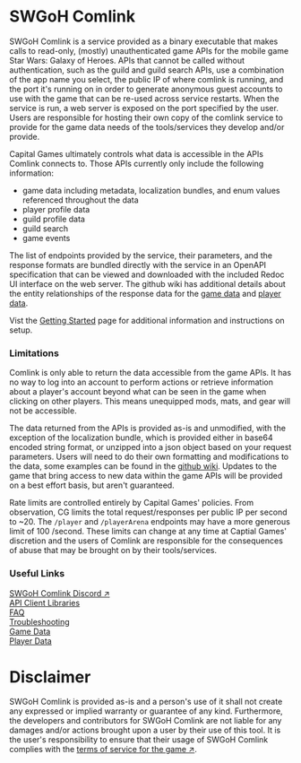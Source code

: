 # SWGoH Comlink

SWGoH Comlink is a service provided as a binary executable that makes calls to read-only, (mostly) unauthenticated game APIs for the mobile game Star Wars: Galaxy of Heroes.  APIs that cannot be called without authentication, such as the guild and guild search APIs, use a combination of the app name you select, the public IP of where comlink is running, and the port it's running on in order to generate anonymous guest accounts to use with the game that can be re-used across service restarts. When the service is run, a web server is exposed on the port specified by the user. Users are responsible for hosting their own copy of the comlink service to provide for the game data needs of the tools/services they develop and/or provide.

Capital Games ultimately controls what data is accessible in the APIs Comlink connects to. Those APIs currently only include the following information:
- game data including metadata, localization bundles, and enum values referenced throughout the data
- player profile data
- guild profile data
- guild search
- game events

The list of endpoints provided by the service, their parameters, and the response formats are bundled directly with the service in an OpenAPI specification that can be viewed and downloaded with the included Redoc UI interface on the web server.  The github wiki has additional details about the entity relationships of the response data for the [game data](https://github.com/swgoh-utils/swgoh-comlink/wiki/Game-Data) and [player data](https://github.com/swgoh-utils/swgoh-comlink/wiki/Player-Data).

Vist the [Getting Started](https://github.com/swgoh-utils/swgoh-comlink/wiki/Getting-Started) page for additional information and instructions on setup.

### Limitations
Comlink is only able to return the data accessible from the game APIs. It has no way to log into an account to perform actions or retrieve information about a player's account beyond what can be seen in the game when clicking on other players. This means unequipped mods, mats, and gear will not be accessible.

The data returned from the APIs is provided as-is and unmodified, with the exception of the localization bundle, which is provided either in base64 encoded string format, or unzipped into a json object based on your request parameters. Users will need to do their own formatting and modifications to the data, some examples can be found in the [github wiki](https://github.com/swgoh-utils/swgoh-comlink/wiki/home). Updates to the game that bring access to new data within the game APIs will be provided on a best effort basis, but aren't guaranteed.

Rate limits are controlled entirely by Capital Games' policies.  From observation, CG limits the total request/responses per public IP per second to ~20. The `/player` and `/playerArena` endpoints may have a more generous limit of 100 /second. These limits can change at any time at Captial Games' discretion and the users of Comlink are responsible for the consequences of abuse that may be brought on by their tools/services.

### Useful Links
[SWGoH Comlink Discord &#8599;](https://discord.gg/zs3DwRrXQP)\
[API Client Libraries](https://github.com/swgoh-utils/swgoh-comlink/wiki/API-Client-Libraries)\
[FAQ](https://github.com/swgoh-utils/swgoh-comlink/wiki/FAQ)\
[Troubleshooting](https://github.com/swgoh-utils/swgoh-comlink/wiki/Troubleshooting)\
[Game Data](https://github.com/swgoh-utils/swgoh-comlink/wiki/Game-Data)\
[Player Data](https://github.com/swgoh-utils/swgoh-comlink/wiki/Player-Data)

# Disclaimer

SWGoH Comlink is provided as-is and a person's use of it shall not create any expressed or implied warranty or guarantee of any kind. Furthermore, the developers and contributors for SWGoH Comlink are not liable for any damages and/or actions brought upon a user by their use of this tool. It is the user's responsibility to ensure that their usage of SWGoH Comlink complies with the [terms of service for the game &#8599;](https://www.ea.com/legal/user-agreement#rules-of-conduct).
